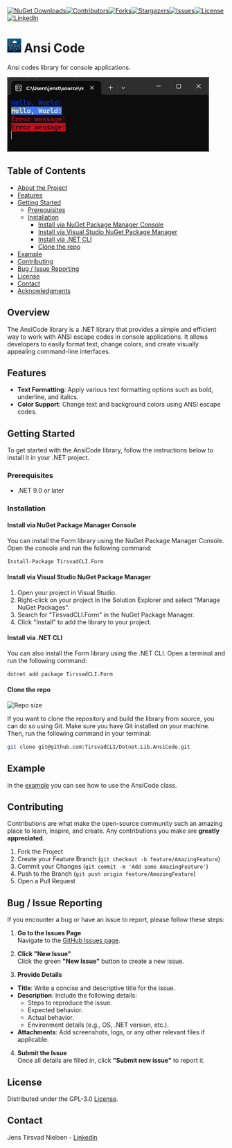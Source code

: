 [![NuGet Downloads][nuget-shield]][nuget-url][![Contributors][contributors-shield]][contributors-url][![Forks][forks-shield]][forks-url][![Stargazers][stars-shield]][stars-url][![Issues][issues-shield]][issues-url][![License][license-shield]][license-url][![LinkedIn][linkedin-shield]][linkedin-url]

# ![logo][logo] Ansi Code
Ansi codes library for console applications.

[![Screenshot 1][screenshot1]][screenshot1-url]

## Table of Contents
- [About the Project](#about-the-project)
- [Features](#features)
- [Getting Started](#getting-started)
  - [Prerequisites](#prerequisites)
  - [Installation](#installation)
    - [Install via NuGet Package Manager Console](#install-via-nuget-package-manager-console)
    - [Install via Visual Studio NuGet Package Manager](#install-via-visual-studio-nuget-package-manager)
    - [Install via .NET CLI](#install-via-dotnet-cli)
    - [Clone the repo](#clone-the-repo)
- [Example](#example)
- [Contributing](#contributing)
- [Bug / Issue Reporting](#bug--issue-reporting)
- [License](#license)
- [Contact](#contact)
- [Acknowledgments](#acknowledgments)

## Overview
The AnsiCode library is a .NET library that provides a simple and efficient way to work with ANSI escape codes in console applications. It allows developers to easily format text, change colors, and create visually appealing command-line interfaces.

## Features
- **Text Formatting**: Apply various text formatting options such as bold, underline, and italics.
- **Color Support**: Change text and background colors using ANSI escape codes. 

## Getting Started
To get started with the AnsiCode library, follow the instructions below to install it in your .NET project.

### Prerequisites
- .NET 9.0 or later

### Installation

#### Install via NuGet Package Manager Console
You can install the Form library using the NuGet Package Manager Console. Open the console and run the following command:
```bash
Install-Package TirsvadCLI.Form
```

#### Install via Visual Studio NuGet Package Manager
1. Open your project in Visual Studio.
2. Right-click on your project in the Solution Explorer and select "Manage NuGet Packages".
3. Search for "TirsvadCLI.Form" in the NuGet Package Manager.
4. Click "Install" to add the library to your project. 

#### Install via .NET CLI
You can also install the Form library using the .NET CLI. Open a terminal and run the following command:
```bash
dotnet add package TirsvadCLI.Form
```

#### Clone the repo
![Repo size][repos-size-shield]

If you want to clone the repository and build the library from source, you can do so using Git. Make sure you have Git installed on your machine. Then, run the following command in your terminal:

```bash
git clone git@github.com:TirsvadCLI/Dotnet.Lib.AnsiCode.git
```

## Example
In the [example][example-url] you can see how to use the AnsiCode class.

## Contributing
Contributions are what make the open-source community such an amazing place to learn, inspire, and create. Any contributions you make are **greatly appreciated**.

1. Fork the Project
2. Create your Feature Branch (`git checkout -b feature/AmazingFeature`)
3. Commit your Changes (`git commit -m 'Add some AmazingFeature'`)
4. Push to the Branch (`git push origin feature/AmazingFeature`)
5. Open a Pull Request

## Bug / Issue Reporting  
If you encounter a bug or have an issue to report, please follow these steps:  

1. **Go to the Issues Page**  
  Navigate to the [GitHub Issues page](https://github.com/TirsvadCLI/Dotnet.Lib.AnsiCode/issues).  

2. **Click "New Issue"**  
  Click the green **"New Issue"** button to create a new issue.  

3. **Provide Details**  
  - **Title**: Write a concise and descriptive title for the issue.  
  - **Description**: Include the following details:  
    - Steps to reproduce the issue.  
    - Expected behavior.  
    - Actual behavior.  
    - Environment details (e.g., OS, .NET version, etc.).  
  - **Attachments**: Add screenshots, logs, or any other relevant files if applicable.  

4. **Submit the Issue**  
  Once all details are filled in, click **"Submit new issue"** to report it.  

## License
Distributed under the GPL-3.0 [License][license-url].

## Contact
Jens Tirsvad Nielsen - [LinkedIn][linkedin-url]

<!-- MARKDOWN LINKS & IMAGES -->
[contributors-shield]: https://img.shields.io/github/contributors/TirsvadCLI/Dotnet.Lib.AnsiCode?style=for-the-badge
[contributors-url]: https://github.com/TirsvadCLI/Dotnet.Lib.AnsiCode/graphs/contributors
[forks-shield]: https://img.shields.io/github/forks/TirsvadCLI/Dotnet.Lib.AnsiCode?style=for-the-badge
[forks-url]: https://github.com/TirsvadCLI/Dotnet.Lib.AnsiCode/network/members
[stars-shield]: https://img.shields.io/github/stars/TirsvadCLI/Dotnet.Lib.AnsiCode?style=for-the-badge
[stars-url]: https://github.com/TirsvadCLI/Dotnet.Lib.AnsiCode/stargazers
[issues-shield]: https://img.shields.io/github/issues/TirsvadCLI/Dotnet.Lib.AnsiCode?style=for-the-badge
[issues-url]: https://github.com/TirsvadCLI/Dotnet.Lib.AnsiCode/issues
[license-shield]: https://img.shields.io/github/license/TirsvadCLI/Dotnet.Lib.AnsiCode?style=for-the-badge
[license-url]: https://github.com/TirsvadCLI/Dotnet.Lib.AnsiCode/blob/master/LICENSE
[linkedin-shield]: https://img.shields.io/badge/-LinkedIn-black.svg?style=for-the-badge&logo=linkedin&colorB=555
[linkedin-url]: https://www.linkedin.com/in/jens-tirsvad-nielsen-13b795b9/
[githubIssue-url]: https://github.com/TirsvadCLI/Dotnet.AnsiCode/issues/
[repos-size-shield]: https://img.shields.io/github/repo-size/TirsvadCLI/Dotnet.Lib.AnsiCode?style=for-the-badg

[logo]: https://raw.githubusercontent.com/TirsvadCLI/Dotnet.Lib.AnsiCode/main/image/logo/32x32/logo.png

[nuget-shield]: https://img.shields.io/nuget/dt/TirsvadCLI.AnsiCode?style=for-the-badge
[nuget-url]: https://www.nuget.org/packages/TirsvadCLI.AnsiCode/

[screenshot1]: https://raw.githubusercontent.com/TirsvadCLI/Dotnet.Lib.AnsiCode/main/image/small/Screenshot1.png
[screenshot1-url]: https://raw.githubusercontent.com/TirsvadCLI/Dotnet.Lib.AnsiCode/main/image/Screenshot1.png

[example-url]: https://raw.githubusercontent.com/TirsvadCLI/Dotnet.Lib.AnsiCode/master/src/Example/Examples.cs
